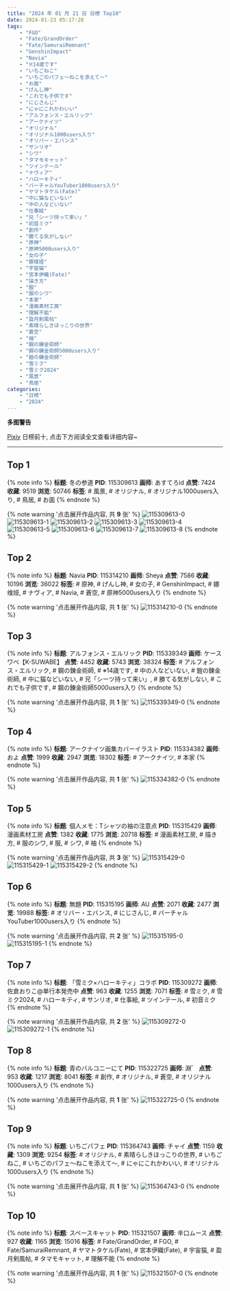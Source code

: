 ```yaml
---
title: "2024 年 01 月 21 日 日榜 Top10"
date: 2024-01-23 05:17:28
tags:
    - "FGO"
    - "Fate/GrandOrder"
    - "Fate/SamuraiRemnant"
    - "GenshinImpact"
    - "Navia"
    - "※14歳です"
    - "いちごねこ"
    - "いちごのパフェ〜ねこを添えて〜"
    - "お面"
    - "げんし神"
    - "これでも子供です"
    - "にじさんじ"
    - "にゃにこれかわいい"
    - "アルフォンス・エルリック"
    - "アークナイツ"
    - "オリジナル"
    - "オリジナル1000users入り"
    - "オリバー・エバンス"
    - "サンリオ"
    - "シワ"
    - "タマモキャット"
    - "ツインテール"
    - "ナヴィア"
    - "ハローキティ"
    - "バーチャルYouTuber1000users入り"
    - "ヤマトタケル(Fate)"
    - "中に猫などいない"
    - "中の人などいない"
    - "仕事絵"
    - "兄「シーツ持って来い」"
    - "初音ミク"
    - "創作"
    - "勝てる気がしない"
    - "原神"
    - "原神5000users入り"
    - "女の子"
    - "娜维娅"
    - "宇宙猫"
    - "宮本伊織(Fate)"
    - "描き方"
    - "服"
    - "服のシワ"
    - "本家"
    - "漫画素材工房"
    - "理解不能"
    - "盈月剣風帖"
    - "素晴らしきほっこりの世界"
    - "蒼空"
    - "袖"
    - "鋼の錬金術師"
    - "鋼の錬金術師5000users入り"
    - "鎧の錬金術師"
    - "雪ミク"
    - "雪ミク2024"
    - "風景"
    - "鳥居"
categories:
    - "日榜"
    - "2024"
---
```


<i class="fa fa-triangle-exclamation"></i>**多图警告**<i class="fa fa-triangle-exclamation"></i>

[Pixiv](https://www.pixiv.net/) 日榜前十, 点击下方阅读全文查看详细内容~

<!-- more -->

---

## Top 1

{% note info %}
**标题**: 冬の参道
**PID**: 115309613 **画师**: あすてろid
**点赞**: 7424 **收藏**: 9519 **浏览**: 50746
**标签**: # 風景, # オリジナル, # オリジナル1000users入り, # 鳥居, # お面
{% endnote %}

{% note warning '点击展开作品内容, 共 **9** 张' %}
![115309613-0](https://i.pixiv.re/img-original/img/2024/01/20/00/05/54/115309613_p0.png)
![115309613-1](https://i.pixiv.re/img-original/img/2024/01/20/00/05/54/115309613_p1.png)
![115309613-2](https://i.pixiv.re/img-original/img/2024/01/20/00/05/54/115309613_p2.png)
![115309613-3](https://i.pixiv.re/img-original/img/2024/01/20/00/05/54/115309613_p3.png)
![115309613-4](https://i.pixiv.re/img-original/img/2024/01/20/00/05/54/115309613_p4.png)
![115309613-5](https://i.pixiv.re/img-original/img/2024/01/20/00/05/54/115309613_p5.png)
![115309613-6](https://i.pixiv.re/img-original/img/2024/01/20/00/05/54/115309613_p6.png)
![115309613-7](https://i.pixiv.re/img-original/img/2024/01/20/00/05/54/115309613_p7.png)
![115309613-8](https://i.pixiv.re/img-original/img/2024/01/20/00/05/54/115309613_p8.png)
{% endnote %}

## Top 2

{% note info %}
**标题**: Navia
**PID**: 115314210 **画师**: Sheya
**点赞**: 7586 **收藏**: 10196 **浏览**: 36022
**标签**: # 原神, # げんし神, # 女の子, # GenshinImpact, # 娜维娅, # ナヴィア, # Navia, # 蒼空, # 原神5000users入り
{% endnote %}

{% note warning '点击展开作品内容, 共 **1** 张' %}
![115314210-0](https://i.pixiv.re/img-original/img/2024/01/20/04/04/51/115314210_p0.jpg)
{% endnote %}

## Top 3

{% note info %}
**标题**: アルフォンス・エルリック
**PID**: 115339349 **画师**: ケースワベ【K-SUWABE】
**点赞**: 4452 **收藏**: 5743 **浏览**: 38324
**标签**: # アルフォンス・エルリック, # 鋼の錬金術師, # ※14歳です, # 中の人などいない, # 鎧の錬金術師, # 中に猫などいない, # 兄「シーツ持って来い」, # 勝てる気がしない, # これでも子供です, # 鋼の錬金術師5000users入り
{% endnote %}

{% note warning '点击展开作品内容, 共 **1** 张' %}
![115339349-0](https://i.pixiv.re/img-original/img/2024/01/21/00/00/52/115339349_p0.jpg)
{% endnote %}

## Top 4

{% note info %}
**标题**: アークナイツ画集カバーイラスト
**PID**: 115334382 **画师**: およ
**点赞**: 1999 **收藏**: 2947 **浏览**: 18302
**标签**: # アークナイツ, # 本家
{% endnote %}

{% note warning '点击展开作品内容, 共 **1** 张' %}
![115334382-0](https://i.pixiv.re/img-original/img/2024/01/20/21/41/32/115334382_p0.png)
{% endnote %}

## Top 5

{% note info %}
**标题**: 個人メモ：Tシャツの袖の注意点
**PID**: 115315429 **画师**: 漫画素材工房
**点赞**: 1382 **收藏**: 1775 **浏览**: 20718
**标签**: # 漫画素材工房, # 描き方, # 服のシワ, # 服, # シワ, # 袖
{% endnote %}

{% note warning '点击展开作品内容, 共 **3** 张' %}
![115315429-0](https://i.pixiv.re/img-original/img/2024/01/20/06/00/02/115315429_p0.jpg)
![115315429-1](https://i.pixiv.re/img-original/img/2024/01/20/06/00/02/115315429_p1.jpg)
![115315429-2](https://i.pixiv.re/img-original/img/2024/01/20/06/00/02/115315429_p2.jpg)
{% endnote %}

## Top 6

{% note info %}
**标题**: 無題
**PID**: 115315195 **画师**: AU
**点赞**: 2071 **收藏**: 2477 **浏览**: 19988
**标签**: # オリバー・エバンス, # にじさんじ, # バーチャルYouTuber1000users入り
{% endnote %}

{% note warning '点击展开作品内容, 共 **2** 张' %}
![115315195-0](https://i.pixiv.re/img-original/img/2024/01/20/05/36/52/115315195_p0.png)
![115315195-1](https://i.pixiv.re/img-original/img/2024/01/20/05/36/52/115315195_p1.png)
{% endnote %}

## Top 7

{% note info %}
**标题**: 「雪ミク×ハローキティ」コラボ
**PID**: 115309272 **画师**: 佐倉おりこ@単行本発売中
**点赞**: 963 **收藏**: 1255 **浏览**: 7071
**标签**: # 雪ミク, # 雪ミク2024, # ハローキティ, # サンリオ, # 仕事絵, # ツインテール, # 初音ミク
{% endnote %}

{% note warning '点击展开作品内容, 共 **2** 张' %}
![115309272-0](https://i.pixiv.re/img-original/img/2024/01/20/00/01/19/115309272_p0.jpg)
![115309272-1](https://i.pixiv.re/img-original/img/2024/01/20/00/01/19/115309272_p1.jpg)
{% endnote %}

## Top 8

{% note info %}
**标题**: 青のバルコニーにて
**PID**: 115322725 **画师**: 淵゛
**点赞**: 953 **收藏**: 1217 **浏览**: 8041
**标签**: # 創作, # オリジナル, # 蒼空, # オリジナル1000users入り
{% endnote %}

{% note warning '点击展开作品内容, 共 **1** 张' %}
![115322725-0](https://i.pixiv.re/img-original/img/2024/01/20/13/44/55/115322725_p0.jpg)
{% endnote %}

## Top 9

{% note info %}
**标题**: いちごパフェ
**PID**: 115364743 **画师**: チャイ
**点赞**: 1159 **收藏**: 1309 **浏览**: 9254
**标签**: # オリジナル, # 素晴らしきほっこりの世界, # いちごねこ, # いちごのパフェ〜ねこを添えて〜, # にゃにこれかわいい, # オリジナル1000users入り
{% endnote %}

{% note warning '点击展开作品内容, 共 **1** 张' %}
![115364743-0](https://i.pixiv.re/img-original/img/2024/01/21/20/30/03/115364743_p0.png)
{% endnote %}

## Top 10

{% note info %}
**标题**: スペースキャット
**PID**: 115321507 **画师**: 辛口ムース
**点赞**: 927 **收藏**: 1165 **浏览**: 15016
**标签**: # Fate/GrandOrder, # FGO, # Fate/SamuraiRemnant, # ヤマトタケル(Fate), # 宮本伊織(Fate), # 宇宙猫, # 盈月剣風帖, # タマモキャット, # 理解不能
{% endnote %}

{% note warning '点击展开作品内容, 共 **1** 张' %}
![115321507-0](https://i.pixiv.re/img-original/img/2024/01/20/12/39/57/115321507_p0.jpg)
{% endnote %}
